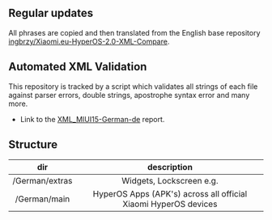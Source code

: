 ## Regular updates

All phrases are copied and then translated from the English base repository [ingbrzy/Xiaomi.eu-HyperOS-2.0-XML-Compare](https://github.com/ingbrzy/Xiaomi.eu-HyperOS-2.0-XML-Compare).

## Automated XML Validation

This repository is tracked by a script which validates all strings of each file against parser errors, double strings, apostrophe syntax error and many more.

- Link to the [XML_MIUI15-German-de](https://translators.xiaomi.eu/XML_MIUI15-German-de.html) report.

## Structure

dir | description
:------------: | :------------:
/German/extras | Widgets, Lockscreen e.g.
/German/main | HyperOS Apps (APK's) across all official Xiaomi HyperOS devices
